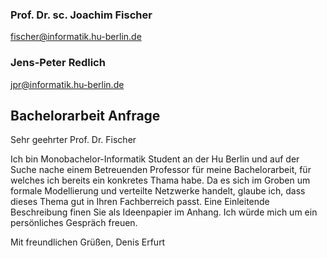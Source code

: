 ### Prof. Dr. sc. Joachim Fischer
fischer@informatik.hu-berlin.de

### Jens-Peter Redlich
jpr@informatik.hu-berlin.de

## Bachelorarbeit Anfrage

Sehr geehrter Prof. Dr. Fischer

Ich bin Monobachelor-Informatik Student an der Hu Berlin und auf der Suche nache einem Betreuenden Professor für meine Bachelorarbeit, für welches ich bereits ein konkretes Thama habe. Da es sich im Groben um formale Modellierung und verteilte Netzwerke handelt, glaube ich, dass dieses Thema gut in Ihren Fachberreich passt. 
Eine Einleitende Beschreibung finen Sie als Ideenpapier im Anhang.
Ich würde mich um ein persönliches Gespräch freuen.

Mit freundlichen Grüßen,
Denis Erfurt